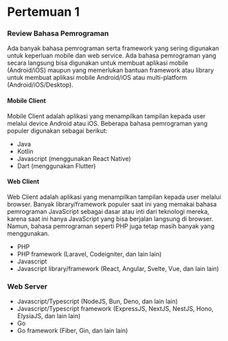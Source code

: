# Pertemuan 1
### Review Bahasa Pemrograman
Ada banyak bahasa pemrograman serta framework yang sering digunakan untuk keperluan mobile dan web service. Ada bahasa pemrograman yang secara langsung bisa digunakan untuk membuat aplikasi mobile (Android/iOS) maupun yang memerlukan bantuan framework atau library untuk membuat aplikasi mobile Android/iOS atau multi-platform (Android/iOS/Desktop).

#### Mobile Client
Mobile Client adalah aplikasi yang menampilkan tampilan kepada user melalui device Android atau iOS. Beberapa bahasa pemrograman yang populer digunakan sebagai berikut:
- Java
- Kotlin
- Javascript (menggunakan React Native)
- Dart (menggunakan Flutter)

#### Web Client
Web Client adalah aplikasi yang menampilkan tampilan kepada user melalui browser. Banyak library/framework populer saat ini yang memakai bahasa pemrograman JavaScript sebagai dasar atau inti dari teknologi mereka, karena saat ini hanya JavaScript yang bisa berjalan langsung di browser. Namun, bahasa pemrograman seperti PHP juga tetap masih banyak yang menggunakan.
- PHP
- PHP framework (Laravel, Codeigniter, dan lain lain)
- Javascript
- Javascript library/framework (React, Angular, Svelte, Vue, dan lain lain)

### Web Server
- Javascript/Typescript (NodeJS, Bun, Deno, dan lain lain)
- Javascript/Typescript framework (ExpressJS, NextJS, NestJS, Hono, ElysiaJS, dan lain lain)
- Go
- Go framework (Fiber, Gin, dan lain lain)
